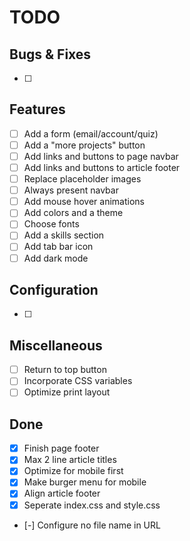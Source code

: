 # TODO

## Bugs & Fixes

- [ ]

## Features

- [ ] Add a form (email/account/quiz)
- [ ] Add a "more projects" button
- [ ] Add links and buttons to page navbar
- [ ] Add links and buttons to article footer
- [ ] Replace placeholder images
- [ ] Always present navbar
- [ ] Add mouse hover animations
- [ ] Add colors and a theme
- [ ] Choose fonts
- [ ] Add a skills section
- [ ] Add tab bar icon
- [ ] Add dark mode

## Configuration

- [ ]

## Miscellaneous

- [ ] Return to top button
- [ ] Incorporate CSS variables
- [ ] Optimize print layout

## Done

- [x] Finish page footer
- [x] Max 2 line article titles
- [x] Optimize for mobile first
- [x] Make burger menu for mobile
- [x] Align article footer
- [x] Seperate index.css and style.css
- [-] Configure no file name in URL
